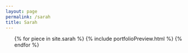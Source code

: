 ```yaml
---
layout: page
permalink: /sarah
title: Sarah
---
```


<ul class="post-list">
{% for piece in site.sarah %}
	{% include portfolioPreview.html %}
{% endfor %}
</ul>